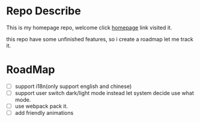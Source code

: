 # Repo Describe

This is my homepage repo, welcome click [homepage](https://daiwanxing.github.io) link visited it.

this repo have some unfinished features, so i create a roadmap let me track it.

# RoadMap

- [ ] support i18n(only support english and chinese)
- [ ] support user switch dark/light mode instead let system decide use what mode.
- [ ] use webpack pack it.
- [ ] add friendly animations